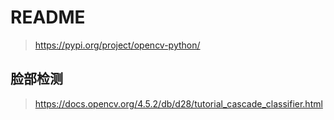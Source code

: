 # README

> https://pypi.org/project/opencv-python/

## 脸部检测

> https://docs.opencv.org/4.5.2/db/d28/tutorial_cascade_classifier.html
